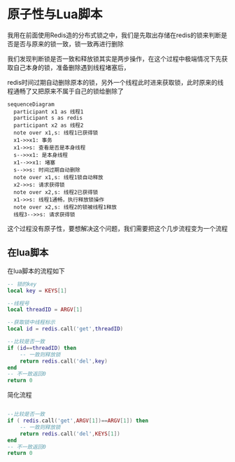 # 原子性与Lua脚本

我用在前面使用Redis造的分布式锁之中，我们是先取出存储在redis的锁来判断是否是否与原来的锁一致，锁一致再进行删除

我们发现判断锁是否一致和释放锁其实是两步操作，在这个过程中极端情况下先获取自己本身的锁，准备删除遇到线程堵塞后，

redis时间过期自动删除原本的锁，另外一个线程此时进来获取锁，此时原来的线程通畅了又把原来不属于自己的锁给删除了

```mermaid
sequenceDiagram
  participant x1 as 线程1
  participant s as redis
  participant x2 as 线程2
  note over x1,s: 线程1已获得锁
  x1->>x1: 事务
  x1->>s: 查看是否是本身线程
  s-->>x1: 是本身线程
  x1-->>x1: 堵塞
  s-->>s: 时间过期自动删除
  note over x1,s: 线程1锁自动释放
  x2->>s: 请求获得锁
  note over x2,s: 线程2已获得锁
  x1->>s: 线程1通畅，执行释放锁操作
  note over x2,s: 线程2的锁被线程1释放
  线程3-->>s: 请求获得锁
```



这个过程没有原子性，要想解决这个问题，我们需要把这个几步流程变为一个流程

## 在lua脚本

在lua脚本的流程如下

```lua
-- 锁的key
local key = KEYS[1]

--线程号
local threadID = ARGV[1]

--获取锁中线程标示
local id = redis.call('get',threadID)

--比较是否一致
if (id==threadID) then
    -- 一致则释放锁
    return redis.call('del',key)
end
-- 不一致返回0
return 0
```

简化流程

```lua

--比较是否一致
if ( redis.call('get',ARGV[1])==ARGV[1]) then
    -- 一致则释放锁
    return redis.call('del',KEYS[1])
end
-- 不一致返回0
return 0
```

